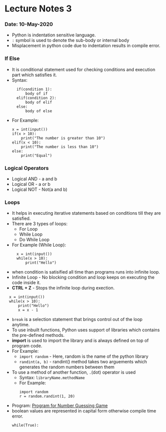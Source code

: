 # Lecture Notes 3
### Date: 10-May-2020

* Python is indentation sensitive language.
* `:` symbol is used to denote the sub-body or internal body
* Misplacement in python code due to indentation results in compile error.

### If Else
* It is conditional statement used for checking conditions and execution part which satisfies it.
* Syntax:
  ```
    if(condition 1):
        body of if
    elif(condition 2):
        body of elif
    else:
        body of else
  ```      
* For Example:
  ```
  x = int(input())
  if(x > 10):
      print("The number is greater than 10")
  elif(x < 10):
      print("The number is less than 10")
  else:
      print("Equal")
  ```
### Logical Operators
* Logical AND - a and b
* Logical OR - a or b
* Logical NOT - Not(a and b)

### Loops
* It helps in executing iterative statements based on conditions till they are satisfied.
* There are 3 types of loops:
  * For Loop
  * While Loop
  * Do While Loop
* For Example (While Loop):
  ```
    x = int(input())
    while(x > 10):
        print("Hello")
  ```
* when condition is satisified all time than programs runs into infinite loop.
* Infinite Loop - No blocking condition and loop keeps on executing the code inside it.
* __CTRL + Z__ - Stops the infinite loop during exection.
```
  x = int(input())
  while(x > 10):
      print("Hello")
      x = x - 1
```
* `break` is a selection statement that brings control out of the loop anytime. 
* To use inbuilt functions, Python uses support of libraries which contains the pre-defined methods.
* __import__ is used to import the library and is always defined on top of program code.
* For Example:
  * `import random` - Here, random is the name of the python library <br>
  * `randint(a, b)` - randint() method takes two arguements which generates the random numbers between them
* To use a method of another function, `.`(dot) operator is used 
  * Syntax: `libraryName.methodName` 
  * For Example: 
    ```
    import random
    r = random.randint(1, 20)
    ```
* Program: [Program for Number Guessing Game](https://github.com/abhinavg916/ytcodehelp-python/blob/master/Lectures/Lecture3/NumberGuessingGame.py)
* boolean values are represented in capital form otherwise compile time error.
  ```
  while(True):
  ```

